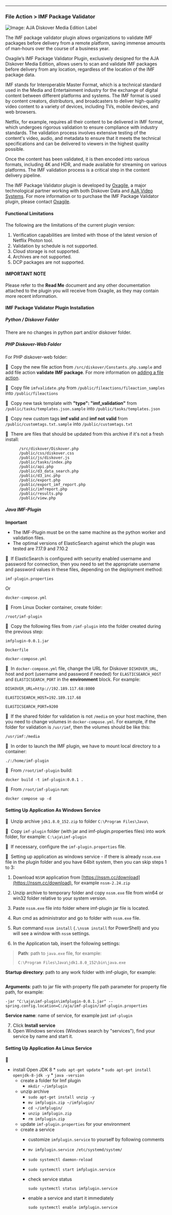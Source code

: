 ___
### File Action > IMF Package Validator

![Image: AJA Diskover Media Edition Label](images/button_edition_media.png)

The IMF package validator plugin allows organizations to validate IMF packages before delivery from a remote platform, saving immense amounts of man-hours over the course of a business year.

Oxagile’s IMF Package Validator Plugin, exclusively designed for the AJA Diskover Media Edition, allows users to scan and validate IMF packages before delivery from any location, regardless of the location of the IMF package data.

IMF stands for Interoperable Master Format, which is a technical standard used in the Media and Entertainment industry for the exchange of digital content between different platforms and systems. The IMF format is used by content creators, distributors, and broadcasters to deliver high-quality video content to a variety of devices, including TVs, mobile devices, and web browsers.

Netflix, for example, requires all their content to be delivered in IMF format, which undergoes rigorous validation to ensure compliance with industry standards. The validation process involves extensive testing of the content's video, audio, and metadata to ensure that it meets the technical specifications and can be delivered to viewers in the highest quality possible.

Once the content has been validated, it is then encoded into various formats, including 4K and HDR, and made available for streaming on various platforms. The IMF validation process is a critical step in the content delivery pipeline.

The IMF Package Validator plugin is developed by [Oxagile](https://www.oxagile.com/), a major technological partner working with both Diskover Data and [AJA Video Systems](https://www.aja.com/). For more information or to purchase the IMF Package Validator plugin, please contact [Oxagile](mailto:IMF@Oxagile.com).

#### Functional Limitations

The following are the limitations of the current plugin version:

1.	Verification capabilities are limited with those of the latest version of Netflix Photon tool.
2.	Validation by schedule is not supported.
3.	Cloud storage is not supported.
4.	Archives are not supported.
5.	DCP packages are not supported.

#### IMPORTANT NOTE

Please refer to the **Read Me** document and any other documentation attached to the plugin you will receive from Oxagile, as they may contain more recent information.

#### IMF Package Validator Plugin Installation
 
##### Python / Diskover Folder

There are no changes in python part and/or diskover folder.

##### PHP Diskover-Web Folder

For PHP diskover-web folder:

🔴 &nbsp;Copy the new file action from `/src/diskover/Constants.php.sample` and add file action **validate IMF package**. For more information on [adding a file action](https://docs.diskoverdata.com/diskover_configuration_and_administration_guide/#diskover-web-plugins-file-actions).

🔴 &nbsp;Copy file `imfvalidate.php` from `/public/fileactions/fileaction_samples` into `/public/fileactions`

🔴 &nbsp;Copy new task template with **"type": "imf_validation"** from `/public/tasks/templates.json.sample` into `/public/tasks/templates.json`

🔴 &nbsp;Copy new custom tags **imf valid** and **imf not valid** from `/public/customtags.txt.sample` into `/public/customtags.txt`

🔴 &nbsp;There are files that should be updated from this archive if it's not a fresh install:

```
      /src/diskover/Diskover.php
      /public/css/diskover.css
      /public/js/diskover.js
      /public/tasks/index.php
      /public/api.php
      /public/d3_data_search.php
      /public/d3_inc.php
      /public/export.php
      /public/export_imf_report.php
      /public/imfreport.php
      /public/results.php
      /public/view.php
```      

##### Java IMF-Plugin

**Important**

- The IMF-Plugin must be on the same machine as the python worker and validation files.
- The optimal versions of ElasticSearch against which the plugin was tested are 7.17.9 and 7.10.2

🔴 &nbsp;If ElasticSearch is configured with security enabled username and password for connection, then you need to set the appropriate username and password values in these files, depending on the deployment method:

```
imf-plugin.properties
```

Or

```
docker-compose.yml
```

🔴 &nbsp;From Linux Docker container, create folder:

```
/root/imf-plugin
```

🔴 &nbsp;Copy the following files from `/imf-plugin` into the folder created during the previous step:

```
imfplugin-0.0.1.jar
```

```
Dockerfile
```

```
docker-compose.yml
```

🔴 &nbsp;In `docker-compose.yml` file, change the URL for Diskover `DISKOVER_URL`, host and port (username and password if needed) for `ELASTICSEARCH_HOST` and `ELASTICSEARCH_PORT` in the **environment** block. For example:

```
DISKOVER_URL=http://192.189.117.68:8000
```

```
ELASTICSEARCH_HOST=192.189.117.68
```

```
ELASTICSEARCH_PORT=9200
```

🔴 &nbsp;If the shared folder for validation is not `/media` on your host machine, then you need to change volumes in `docker-compose.yml`. For example, if the folder for validation is `/usr/imf`, then the volumes should be like this:

```
/usr/imf:/media
```

🔴 &nbsp;In order to launch the IMF plugin, we have to mount local directory to a container:

```
./:/home/imf-plugin
```

🔴 &nbsp;From `/root/imf-plugin` build:

```
docker build -t imf-plugin:0.0.1 .
```

🔴 &nbsp;From `/root/imf-plugin` run:

```
docker compose up -d
```

#### Setting Up Application As Windows Service

🔴 &nbsp;Unzip archive `jdk1.8.0_152.zip` to folder `C:\Program Files\Java\`
   
🔴 &nbsp;Copy `imf-plugin` folder (with jar and imf-plugin.properties files) into work folder, for example: `C:\aja\imf-plugin`

🔴 &nbsp;If necessary, configure the `imf-plugin.properties` file.
      
🔴 &nbsp;Setting up application as windows service - if there is already `nssm.exe` file in the plugin folder and you have 64bit system, then you can skip steps 1 to 3:

1) Download `NSSM` application from [https://nssm.cc/download](https://nssm.cc/download), for example `nssm-2.24.zip`

2) Unzip archive to temporary folder and copy `nssm.exe` file from win64 or win32 folder relative to your system version.

3) Paste `nssm.exe` file into folder where imf-plugin jar file is located.

4) Run cmd as administrator and go to folder with `nssm.exe` file.

5) Run command `nssm install` (`.\nssm install` for PowerShell) and you will see a window with `nssm` settings.

6) In the Application tab, insert the following settings:

> **Path**: path to `java.exe` file, for example:
>
> ```
> C:\Program Files\Java\jdk1.8.0_152\bin\java.exe
> ```

**Startup directory**: path to any work folder with imf-plugin, for example: 

```C:\aja\imf-plugin
```
 
**Arguments**: path to jar file with property file path parameter for property file path, for example: 

```
-jar "C:\aja\imf-plugin\imfplugin-0.0.1.jar" --spring.config.location=C:/aja/imf-plugin/imf-plugin.properties
```
 
**Service name**: name of service, for example just `imf-plugin`

7) Click **Install service**
8) Open Windows services (Windows search by "services"), find your service by name and start it.

#### Setting Up Application As Linux Service

🔴 &nbsp;
- install Open JDK 8
        * `sudo apt-get update`
        * `sudo apt-get install openjdk-8-jdk -y`
        * `java -version`
    - create a folder for Imf plugin
        * `mkdir ~/imfplugin`
    - unzip archive
        * `sudo apt-get install unzip -y`
        * `mv imfplugin.zip ~/imfplugin/`
        * `cd ~/imfplugin/`
        * `unzip imfplugin.zip`
        * `rm imfplugin.zip`
    - update `imf-plugin.properties` for your environment
    - create a service
        * customize `imfplugin.service` to yourself by following comments
        * `mv imfplugin.service /etc/systemd/system/`
        * `sudo systemctl daemon-reload`
        * `sudo systemctl start imfplugin.service`
        * check service status

          `sudo systemctl status imfplugin.service`
        * enable a service and start it immediately

          `sudo systemctl enable imfplugin.service`






